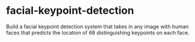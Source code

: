 # facial-keypoint-detection
Build a facial keypoint detection system that takes in any image with human faces that predicts the location of 68 distinguishing keypoints on each face.
